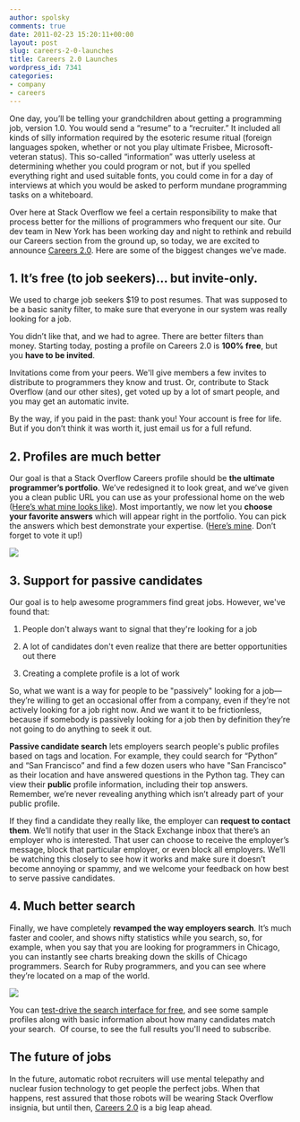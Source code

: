 ```yaml
---
author: spolsky
comments: true
date: 2011-02-23 15:20:11+00:00
layout: post
slug: careers-2-0-launches
title: Careers 2.0 Launches
wordpress_id: 7341
categories:
- company
- careers
---
```


One day, you’ll be telling your grandchildren about getting a programming job, version 1.0. You would send a “resume” to a “recruiter.” It included all kinds of silly information required by the esoteric resume ritual (foreign languages spoken, whether or not you play ultimate Frisbee, Microsoft-veteran status). This so-called “information” was utterly useless at determining whether you could program or not, but if you spelled everything right and used suitable fonts, you could come in for a day of interviews at which you would be asked to perform mundane programming tasks on a whiteboard.

Over here at Stack Overflow we feel a certain responsibility to make that process better for the millions of programmers who frequent our site. Our dev team in New York has been working day and night to rethink and rebuild our Careers section from the ground up, so today, we are excited to announce [Careers 2.0](http://careers.stackoverflow.com/). Here are some of the biggest changes we’ve made.


## 1. It’s free (to job seekers)… but invite-only.


We used to charge job seekers $19 to post resumes. That was supposed to be a basic sanity filter, to make sure that everyone in our system was really looking for a job.

You didn’t like that, and we had to agree. There are better filters than money. Starting today, posting a profile on Careers 2.0 is **100% free**, but you **have to be invited**.

Invitations come from your peers. We'll give members a few invites to distribute to programmers they know and trust. Or, contribute to Stack Overflow (and our other sites), get voted up by a lot of smart people, and you may get an automatic invite.

By the way, if you paid in the past: thank you! Your account is free for life. But if you don’t think it was worth it, just email us for a full refund.


## 2. Profiles are much better


Our goal is that a Stack Overflow Careers profile should be **the ultimate programmer’s portfolio**. We’ve redesigned it to look great, and we’ve given you a clean public URL you can use as your professional home on the web ([Here’s what mine looks like](http://careers.stackoverflow.com/spolsky)). Most importantly, we now let you **choose your favorite answers** which will appear right in the portfolio. You can pick the answers which best demonstrate your expertise. ([Here’s mine](http://stackoverflow.com/questions/4342218/issues-with-ands-and-ors-cobol/4342263#4342263). Don’t forget to vote it up!)

[![](/blog/images/wordpress/Careers2Blog2.png)](/blog/images/wordpress/Careers2Blog2.png)


## 3. Support for passive candidates


Our goal is to help awesome programmers find great jobs. However, we've found that:



	
  1. People don't always want to signal that they're looking for a job

	
  2. A lot of candidates don't even realize that there are better opportunities out there

	
  3. Creating a complete profile is a lot of work


So, what we want is a way for people to be "passively" looking for a job—they’re willing to get an occasional offer from a company, even if they’re not actively looking for a job right now. And we want it to be frictionless, because if somebody is passively looking for a job then by definition they’re not going to do anything to seek it out.

**Passive candidate search** lets employers search people's public profiles based on tags and location. For example, they could search for “Python” and “San Francisco” and find a few dozen users who have "San Francisco" as their location and have answered questions in the Python tag. They can view their **public** profile information, including their top answers. Remember, we’re never revealing anything which isn’t already part of your public profile.

If they find a candidate they really like, the employer can **request to contact them**. We’ll notify that user in the Stack Exchange inbox that there’s an employer who is interested. That user can choose to receive the employer’s message, block that particular employer, or even block all employers. We’ll be watching this closely to see how it works and make sure it doesn’t become annoying or spammy, and we welcome your feedback on how best to serve passive candidates.


## 4. Much better search


Finally, we have completely **revamped the way employers search**. It’s much faster and cooler, and shows nifty statistics while you search, so, for example, when you say that you are looking for programmers in Chicago, you can instantly see charts breaking down the skills of Chicago programmers. Search for Ruby programmers, and you can see where they’re located on a map of the world.

[![](/blog/images/wordpress/Careers2Blog.png)](/blog/images/wordpress/Careers2Blog.png)

You can [test-drive the search interface for free](http://careers.stackoverflow.com/employer/candidate-search), and see some sample profiles along with basic information about how many candidates match your search.  Of course, to see the full results you'll need to subscribe.


## The future of jobs


In the future, automatic robot recruiters will use mental telepathy and nuclear fusion technology to get people the perfect jobs. When that happens, rest assured that those robots will be wearing Stack Overflow insignia, but until then, [Careers 2.0](http://careers.stackoverflow.com/) is a big leap ahead.
